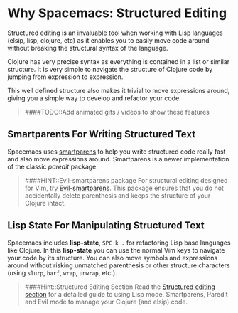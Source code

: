 # Why Spacemacs: Structured Editing

Structured editing is an invaluable tool when working with Lisp languages (elsip, lisp, clojure, etc) as it enables you to easily move code around without breaking the structural syntax of the language.

Clojure has very precise syntax as everything is contained in a list or similar structure.  It is very simple to navigate the structure of Clojure code by jumping from expression to expression.

This well defined structure also makes it trivial to move expressions around, giving you a simple way to develop and refactor your code.

> ####TODO::Add animated gifs / videos to show these features

## Smartparents For Writing Structured Text

Spacemacs uses [smartparens](https://github.com/Fuco1/smartparens) to help you write structured code really fast and also move expressions around.  Smartparens is a newer implementation of the classic _paredit_ package.

> ####HINT::Evil-smartparens package
> For structural editing designed for Vim, try [Evil-smartparens](https://github.com/expez/evil-smartparens). This package ensures that you do not accidentally delete parenthesis and keeps the structure of your Clojure intact.

## Lisp State For Manipulating Structured Text

Spacemacs includes **lisp-state**, `SPC k .` for refactoring Lisp base languages like Clojure.  In this **lisp-state** you can use the normal Vim keys to navigate your code by its structure.  You can also move symbols and expressions around without risking unmatched parenthesis or other structure characters (using `slurp`, `barf`, `wrap`, `unwrap`, etc.).

> ####Hint::Structured Editing Section
> Read the [Structured editing section](/structured-editing/) for a detailed guide to using Lisp mode, Smartparens, Paredit and Evil mode to manage your Clojure (and elsip) code.
